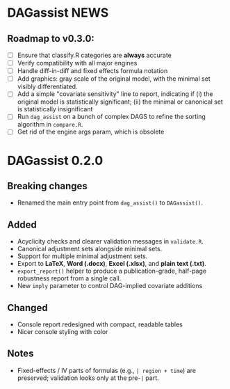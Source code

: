 # DAGassist NEWS

## Roadmap to v0.3.0:

- [ ] Ensure that classify.R categories are **always** accurate
- [ ] Verify compatibility with all major engines
- [ ] Handle diff-in-diff and fixed effects formula notation
- [ ] Add graphics: gray scale of the original model, with the minimal set visibly differentiated.
- [ ] Add a simple "covariate sensitivity" line to report, indicating if (i) the original model is statistically significant; (ii) the minimal or canonical set is statistically insignificant
- [ ] Run `dag_assist` on a bunch of complex DAGS to refine the sorting algorithm in `compare.R`.
- [ ] Get rid of the engine args param, which is obsolete

# DAGassist 0.2.0

## Breaking changes
- Renamed the main entry point from `dag_assist()` to `DAGassist()`.  

## Added
- Acyclicity checks and clearer validation messages in `validate.R`.
- Canonical adjustment sets alongside minimal sets.
- Support for multiple minimal adjustment sets.
- Export to **LaTeX**, **Word (.docx)**, **Excel (.xlsx)**, and **plain text (.txt)**.
- `export_report()` helper to produce a publication-grade, half-page robustness report from a single call.
- New `imply` parameter to control DAG-implied covariate additions  

## Changed
- Console report redesigned with compact, readable tables 
- Nicer console styling with color

## Notes
- Fixed-effects / IV parts of formulas (e.g., `| region + time`) are preserved; validation looks only at the pre-`|` part.
